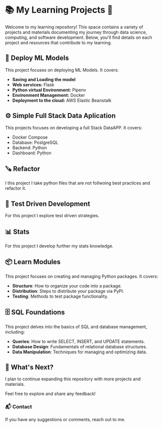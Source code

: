 # 📚 My Learning Projects 🧠

Welcome to my learning repository! This space contains a variety of projects and materials documenting my journey through data science, computing, and software development. Below, you'll find details on each project and resources that contribute to my learning.

## 🚢 Deploy ML Models

This project focuses on deploying ML Models. It covers:
- **Saving and Loading the model**
- **Web services:** Flask
- **Python virtual Environment:** Pipenv
- **Environment Management:** Docker
- **Deployment to the cloud:** AWS Elastic Beanstalk

## ⚙️ Simple Full Stack Data Aplication

This projects focuses on developing a full Stack DataAPP. It covers:
- Docker Compose
- Database: PostgreSQL
- Backend: Python
- Dashboard: Python

## 🪚 Refactor
I this project I take python files that are not follwoing best practices and refactor it.

## 🧪 Test Driven Development
For this project I explore test driven strategies.

## 📊 Stats
For this project I develop further my stats knowledge.

## 📦 Learn Modules

This project focuses on creating and managing Python packages. It covers:

- **Structure**: How to organize your code into a package.
- **Distribution**: Steps to distribute your package via PyPI.
- **Testing**: Methods to test package functionality.

## 🗄️ SQL Foundations

This project delves into the basics of SQL and database management, including:

- **Queries**: How to write SELECT, INSERT, and UPDATE statements.
- **Database Design**: Fundamentals of relational database structures.
- **Data Manipulation**: Techniques for managing and optimizing data.

## 🚀 What's Next?

I plan to continue expanding this repository with more projects and materials.

Feel free to explore and share any feedback!

### 📬 Contact
If you have any suggestions or comments, reach out to me.
